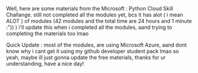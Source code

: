 Well, here are some materials from the Microsoft : Python Cloud Skill Challange.
still not completed all the modules yet, bcs it has alot ( i mean ALOT ) of modules (42 modules and the total time are 24 hours and 1 minute :")) )
i'll update this when i completed all the modules, aand trying to completing the materials too lmao


Quick Update : most of the modules, are using Microsoft Azure, aand dont know why i cant get it using my github developer student pack lmao
               so yeah, maybe ill just gonna update the free materials, thanks for ur understanding, have a nice day!
